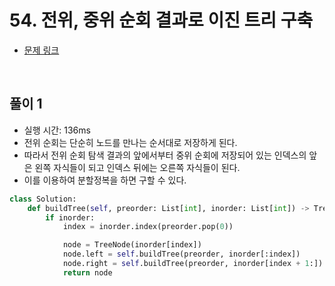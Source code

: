 # 54. 전위, 중위 순회 결과로 이진 트리 구축

- [문제 링크](https://leetcode.com/problems/construct-binary-tree-from-preorder-and-inorder-traversal/)

<br>

## 풀이 1

- 실행 시간: 136ms
- 전위 순회는 단순히 노드를 만나는 순서대로 저장하게 된다.
- 따라서 전위 순회 탐색 결과의 앞에서부터 중위 순회에 저장되어 있는 인덱스의 앞은 왼쪽 자식들이 되고 인덱스 뒤에는 오른쪽 자식들이 된다.
- 이를 이용하여 분할정복을 하면 구할 수 있다.

```python
class Solution:
    def buildTree(self, preorder: List[int], inorder: List[int]) -> TreeNode:
        if inorder:
            index = inorder.index(preorder.pop(0))

            node = TreeNode(inorder[index])
            node.left = self.buildTree(preorder, inorder[:index])
            node.right = self.buildTree(preorder, inorder[index + 1:])
            return node
```
